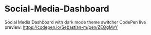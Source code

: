 # Social-Media-Dashboard
Social Media Dashboard with dark mode theme switcher 
CodePen live preview: https://codepen.io/Sebastian-m/pen/ZEOgMvY

